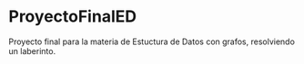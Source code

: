 # ProyectoFinalED
Proyecto final para la materia de Estuctura de Datos con grafos, resolviendo un laberinto.
